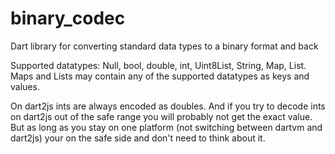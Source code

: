 # binary_codec
Dart library for converting standard data types to a binary format and back

Supported datatypes: Null, bool, double, int, Uint8List, String, Map, List. Maps and Lists may contain any of the supported datatypes as keys and values.

On dart2js ints are always encoded as doubles. And if you try to decode ints on dart2js out of the safe range you will probably not get the exact value. But as long as you stay on one platform (not switching between dartvm and dart2js) your on the safe side and don't need to think about it.
